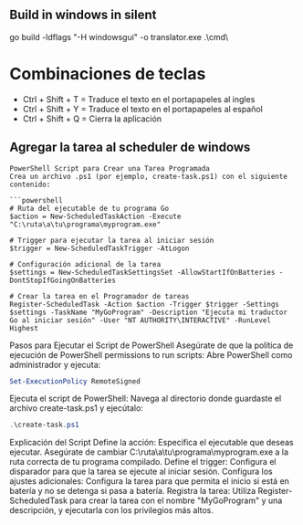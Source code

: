 ## Build in windows in silent
go build -ldflags "-H windowsgui" -o translator.exe .\cmd\

# Combinaciones de teclas
- Ctrl + Shift + T = Traduce el texto en el portapapeles al ingles
- Ctrl + Shift + Y = Traduce el texto en el portapapeles al español
- Ctrl + Shift + Q = Cierra la aplicación


## Agregar la tarea al scheduler de windows
```
PowerShell Script para Crear una Tarea Programada
Crea un archivo .ps1 (por ejemplo, create-task.ps1) con el siguiente contenido:

```powershell
# Ruta del ejecutable de tu programa Go
$action = New-ScheduledTaskAction -Execute "C:\ruta\a\tu\programa\myprogram.exe"

# Trigger para ejecutar la tarea al iniciar sesión
$trigger = New-ScheduledTaskTrigger -AtLogon

# Configuración adicional de la tarea
$settings = New-ScheduledTaskSettingsSet -AllowStartIfOnBatteries -DontStopIfGoingOnBatteries

# Crear la tarea en el Programador de tareas
Register-ScheduledTask -Action $action -Trigger $trigger -Settings $settings -TaskName "MyGoProgram" -Description "Ejecuta mi traductor Go al iniciar sesión" -User "NT AUTHORITY\INTERACTIVE" -RunLevel Highest
```

Pasos para Ejecutar el Script de PowerShell
Asegúrate de que la política de ejecución de PowerShell permissions to run scripts:
Abre PowerShell como administrador y ejecuta:

```powershell
Set-ExecutionPolicy RemoteSigned
```

Ejecuta el script de PowerShell:
Navega al directorio donde guardaste el archivo create-task.ps1 y ejecútalo:

```powershell
.\create-task.ps1
```
Explicación del Script
Define la acción: Especifica el ejecutable que deseas ejecutar. Asegúrate de cambiar C:\ruta\a\tu\programa\myprogram.exe a la ruta correcta de tu programa compilado.
Define el trigger: Configura el disparador para que la tarea se ejecute al iniciar sesión.
Configura los ajustes adicionales: Configura la tarea para que permita el inicio si está en batería y no se detenga si pasa a batería.
Registra la tarea: Utiliza Register-ScheduledTask para crear la tarea con el nombre "MyGoProgram" y una descripción, y ejecutarla con los privilegios más altos.